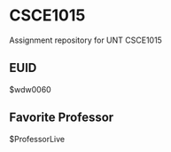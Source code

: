 # CSCE1015
Assignment repository for UNT CSCE1015
## EUID
$wdw0060
## Favorite Professor
$ProfessorLive
